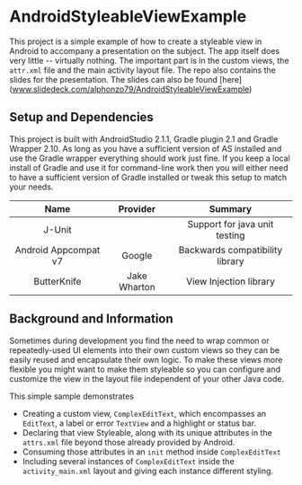 # AndroidStyleableViewExample
This project is a simple example of how to create a styleable view in Android to accompany a presentation on the subject. The app itself does very little -- virtually nothing. The important part is in the custom views, the `attr.xml` file and the main activity layout file. The repo also contains the slides for the presentation. The slides can also be found [here] (www.slidedeck.com/alphonzo79/AndroidStyleableViewExample)

## Setup and Dependencies
This project is built with AndroidStudio 2.1.1, Gradle plugin 2.1 and Gradle Wrapper 2.10. As long as you have a sufficient version of AS installed and use the Gradle wrapper everything should work just fine. If you keep a local install of Gradle and use it for command-line work then you will either need to have a sufficient version of Gradle installed or tweak this setup to match your needs.

| Name                 | Provider    | Summary |
|:--------------------:|:-----------:|:-------:|
| J-Unit               |             | Support for java unit testing |
| Android Appcompat v7 | Google      | Backwards compatibility library |
| ButterKnife | Jake Wharton      | View Injection library |

## Background and Information
Sometimes during development you find the need to wrap common or repeatedly-used UI elements into their own custom views so they can be easily reused and encapsulate their own logic. To make these views more flexible you might want to make them styleable so you can configure and customize the view in the layout file independent of your other Java code.

This simple sample demonstrates
* Creating a custom view, `ComplexEditText`, which encompasses an `EditText`, a label or error `TextView` and a highlight or status bar. 
* Declaring that view Styleable, along with its unique attributes in the `attrs.xml` file beyond those already provided by Android.
* Consuming those attributes in an `init` method inside `ComplexEditText`
* Including several instances of `ComplexEditText` inside the `activity_main.xml` layout and giving each instance different styling.
